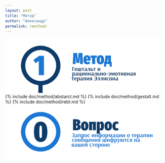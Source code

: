 ```yaml
---
layout: post
title: "Метод"
author: "Александр"
permalink: /method/
---
```


![Гештальт, рационально-эмотивная терапия Эллисона, РЭТ](/_img/1.png)
{% include doc/method/abstarct.md %}
{% include doc/method/gestalt.md %}
{% include doc/method/rebt.md %}
<a href="https://bit.ly/3yhBEb4" target=_blank>![Вопросы ответы для пациента психотерапевта](/_img/0.png)</a>